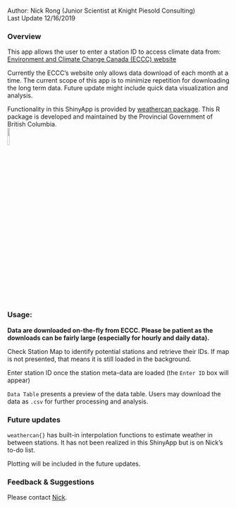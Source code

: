 
<br/> Author: Nick Rong (Junior Scientist at Knight Piesold Consulting)
<br/> Last Update 12/16/2019

### Overview

This app allows the user to enter a station ID to access climate data
from: [Environment and Climate Change Canada (ECCC)
website](https://climate.weather.gc.ca/historical_data/search_historic_data_e.html)
<br/>

Currently the ECCC’s website only allows data download of each month at
a time. The current scope of this app is to minimize repetition for
downloading the long term data. Future update might include quick data
visualization and analysis. <br/>

Functionality in this ShinyApp is provided by [weathercan
package](https://github.com/ropensci/weathercan). This R package is
developed and maintained by the Provincial Government of British
Columbia. <br/>
<img src="https://github.com/ropensci/weathercan/raw/master/inst/assets/weathercan_logo.png" width="10%" />
<br/>

### Usage:

**Data are downloaded on-the-fly from ECCC. Please be patient as the
downloads can be fairly large (especially for hourly and daily data).**

Check Station Map to identify potential stations and retrieve their IDs.
If map is not presented, that means it is still loaded in the
background.

Enter station ID once the station meta-data are loaded (the `Enter ID`
box will appear)

`Data Table` presents a preview of the data table. Users may download
the data as `.csv` for further processing and analysis. <br/>

### Future updates

`weathercan{}` has built-in interpolation functions to estimate weather
in between stations. It has not been realized in this ShinyApp but is on
Nick’s to-do list.

Plotting will be included in the future updates. <br/>

### Feedback & Suggestions

Please contact [Nick](https://github.com/nickyrong). <br/>
